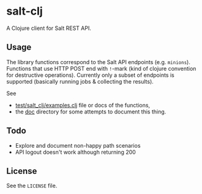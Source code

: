 # salt-clj

A Clojure client for Salt REST API.

## Usage

The library functions correspond to the Salt API endpoints (e.g. `minions`). Functions that use HTTP POST end with `!`-mark (kind of clojure convention for destructive operations). Currently only a subset of endpoints is supported (basically running jobs & collecting the results).

See
* [test/salt_clj/examples.clj](test/salt_clj/examples.clj) file or docs of the functions,
* the [doc](doc) directory for some attempts to document this thing.

## Todo
* Explore and document non-happy path scenarios
* API logout doesn't work although returning 200

## License
See the `LICENSE` file.

